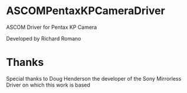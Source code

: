 # ASCOMPentaxKPCameraDriver

ASCOM Driver for Pentax KP Camera

Developed by Richard Romano

# Thanks

Special thanks to Doug Henderson the developer of the Sony Mirrorless Driver on which this work is based
